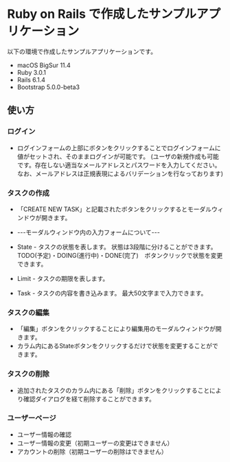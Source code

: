 # Ruby on Rails で作成したサンプルアプリケーション

以下の環境で作成したサンプルアプリケーションです。

- macOS BigSur 11.4
- Ruby         3.0.1
- Rails        6.1.4
- Bootstrap    5.0.0-beta3

## 使い方

### ログイン
- ログインフォームの上部にボタンをクリックすることでログインフォームに値がセットされ、そのままログインが可能です。
  (ユーザの新規作成も可能です。存在しない適当なメールアドレスとパスワードを入力してください。　なお、メールアドレスは正規表現によるバリデーションを行なっております)

### タスクの作成
- 「CREATE NEW TASK」と記載されたボタンをクリックするとモーダルウィンドウが開きます。

- ---モーダルウィンドウ内の入力フォームについて---
- State - タスクの状態を表します。 状態は3段階に分けることができます。　TODO(予定)・DOING(進行中)・DONE(完了)　ボタンクリックで状態を変更できます。
- Limit - タスクの期限を表します。
- Task  - タスクの内容を書き込みます。 最大50文字まで入力できます。

### タスクの編集
- 「編集」ボタンをクリックすることにより編集用のモーダルウィンドウが開きます。
- カラム内にあるStateボタンをクリックするだけで状態を変更することができます。

### タスクの削除
- 追加されたタスクのカラム内にある「削除」ボタンをクリックすることにより確認ダイアログを経て削除することができます。

### ユーザーページ
- ユーザー情報の確認
- ユーザー情報の変更（初期ユーザーの変更はできません）
- アカウントの削除（初期ユーザーの削除はできません）
